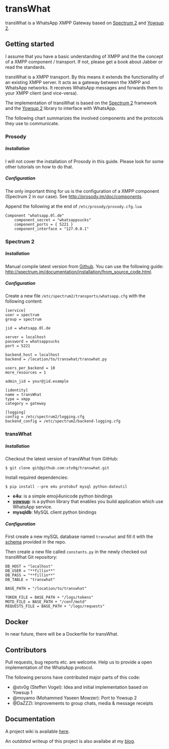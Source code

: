 # transWhat

transWhat is a WhatsApp XMPP Gateway based on [Spectrum 2](http://www.spectrum.im) and [Yowsup 2](https://github.com/tgalal/yowsup).

## Getting started

I assume that you have a basic understanding of XMPP and the the concept of a XMPP component / transport. If not, please get a book about Jabber or read the standards.

transWhat is a XMPP transport. By this means it extends the functionallity of an existing XMPP server. It acts as a gateway between the XMPP and WhatsApp networks. It receives WhatsApp messages and forwards them to your XMPP client (and vice-versa).

The implementation of transWhat is based on the [Spectrum 2](http://www.spectrum.im) framework and the [Yowsup 2](https://github.com/tgalal/yowsup) library to interface with WhatsApp.

The following chart summarizes the involved components and the protocols they use to communicate.

### Prosody

##### Installation

I will not cover the installation of Prosody in this guide. Please look for some other tutorials on how to do that.

##### Configuration

The only important thing for us is the configuration of a XMPP component (Spectrum 2 in our case).
See http://prosody.im/doc/components.

Append the following at the end of `/etc/prosody/prosody.cfg.lua`

    Component "whatsapp.0l.de"
        component_secret = "whatsappsucks"
        component_ports = { 5221 }
        component_interface = "127.0.0.1"

### Spectrum 2

##### Installation

Manual compile latest version from [Github](https://github.com/hanzz/libtransport).
You can use the following guide: http://spectrum.im/documentation/installation/from_source_code.html.

##### Configuration

Create a new file `/etc/spectrum2/transports/whatsapp.cfg` with the following content:

    [service]
    user = spectrum
    group = spectrum

    jid = whatsapp.0l.de

    server = localhost
    password = whatsappsucks
    port = 5221

    backend_host = localhost
    backend = /location/to/transwhat/transwhat.py
    
    users_per_backend = 10
    more_resources = 1
    
    admin_jid = your@jid.example
    
    [identity]
    name = transWhat
    type = xmpp
    category = gateway
    
    [logging]
    config = /etc/spectrum2/logging.cfg
    backend_config = /etc/spectrum2/backend-logging.cfg

### transWhat

##### Installation

Checkout the latest version of transWhat from GitHub:

    $ git clone git@github.com:stv0g/transwhat.git
    
Install required dependencies:

    $ pip install --pre e4u protobuf mysql python-dateutil

  - **e4u**: is a simple emoji4unicode python bindings
  - [**yowsup**](https://github.com/tgalal/yowsup): is a python library that enables you build application which use WhatsApp service.
  - **mysqldb**: MySQL client python bindings

##### Configuration

First create a new mySQL database named `transwhat` and fill it with the [schema](https://raw.githubusercontent.com/stv0g/transwhat/yowsup-2/conf/schema.sql) provided in the repo.

Then create a new file called `constants.py` in the newly checked out transWhat Git repository:

    DB_HOST = "localhost"
    DB_USER = "**fillin**"
    DB_PASS = "**fillin**"
    DB_TABLE = "transwhat"
    
    BASE_PATH = "/location/to/transwhat"
    
    TOKEN_FILE = BASE_PATH + "/logs/tokens"
    MOTD_FILE = BASE_PATH + "/conf/motd"
    REQUESTS_FILE = BASE_PATH + "/logs/requests"

## Docker

In near future, there will be a Dockerfile for transWhat.

## Contributors

Pull requests, bug reports etc. are welcome. Help us to provide a open implementation of the WhatsApp protocol.

The following persons have contributed major parts of this code:

  - @stv0g (Steffen Vogel): Idea and initial implementation based on Yowsup 1
  - @moyamo (Mohammed Yaseen Mowzer): Port to Yowsup 2
  - @DaZZZl: Improvements to group chats, media & message receipts

## Documentation

A project wiki is available [here](https://dev.0l.de/wiki/projects/transwhat/).

An *outdated* writeup of this project is also availabe at my [blog](http://www.steffenvogel.de/2013/06/29/transwhat/).
